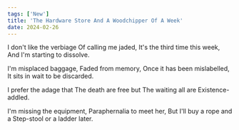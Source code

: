 ```yaml
---
tags: ['New']
title: 'The Hardware Store And A Woodchipper Of A Week'
date: 2024-02-26
---
```


I don't like the verbiage
Of calling me jaded,
It's the third time this week,
And I'm starting to dissolve.

I'm misplaced baggage,
Faded from memory,
Once it has been mislabelled,
It sits in wait to be discarded.

I prefer the adage that
The death are free but
The waiting all are
Existence-addled.

I'm missing the equipment,
Paraphernalia to meet her,
But I'll buy a rope and a
Step-stool or a ladder later.
